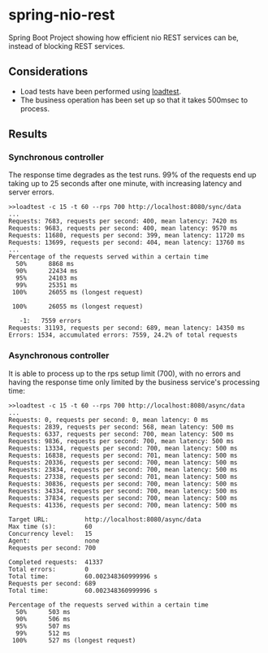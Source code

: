 # spring-nio-rest
Spring Boot Project showing how efficient nio REST services can be, instead of blocking REST services.

## Considerations
* Load tests have been performed using [loadtest](https://github.com/alexfernandez/loadtest). 
* The business operation has been set up so that it takes 500msec to process.

## Results

### Synchronous controller

The response time degrades as the test runs. 99% of the requests end up taking up to 25 seconds after one minute, with increasing latency and server errors.

    >>loadtest -c 15 -t 60 --rps 700 http://localhost:8080/sync/data    
    ...
    Requests: 7683, requests per second: 400, mean latency: 7420 ms
    Requests: 9683, requests per second: 400, mean latency: 9570 ms
    Requests: 11680, requests per second: 399, mean latency: 11720 ms
    Requests: 13699, requests per second: 404, mean latency: 13760 ms
    ...
    Percentage of the requests served within a certain time
      50%      8868 ms
      90%      22434 ms
      95%      24103 ms
      99%      25351 ms
     100%      26055 ms (longest request)
    
     100%      26055 ms (longest request)
    
       -1:   7559 errors
    Requests: 31193, requests per second: 689, mean latency: 14350 ms
    Errors: 1534, accumulated errors: 7559, 24.2% of total requests

### Asynchronous controller

It is able to process up to the rps setup limit (700), with no errors and having the response time only limited by the business service's processing time: 

    >>loadtest -c 15 -t 60 --rps 700 http://localhost:8080/async/data    
    ...
    Requests: 0, requests per second: 0, mean latency: 0 ms
    Requests: 2839, requests per second: 568, mean latency: 500 ms
    Requests: 6337, requests per second: 700, mean latency: 500 ms
    Requests: 9836, requests per second: 700, mean latency: 500 ms
    Requests: 13334, requests per second: 700, mean latency: 500 ms
    Requests: 16838, requests per second: 701, mean latency: 500 ms
    Requests: 20336, requests per second: 700, mean latency: 500 ms
    Requests: 23834, requests per second: 700, mean latency: 500 ms
    Requests: 27338, requests per second: 701, mean latency: 500 ms
    Requests: 30836, requests per second: 700, mean latency: 500 ms
    Requests: 34334, requests per second: 700, mean latency: 500 ms
    Requests: 37834, requests per second: 700, mean latency: 500 ms
    Requests: 41336, requests per second: 700, mean latency: 500 ms

    Target URL:          http://localhost:8080/async/data
    Max time (s):        60
    Concurrency level:   15
    Agent:               none
    Requests per second: 700

    Completed requests:  41337
    Total errors:        0
    Total time:          60.002348360999996 s
    Requests per second: 689
    Total time:          60.002348360999996 s

    Percentage of the requests served within a certain time
      50%      503 ms
      90%      506 ms
      95%      507 ms
      99%      512 ms
     100%      527 ms (longest request)
